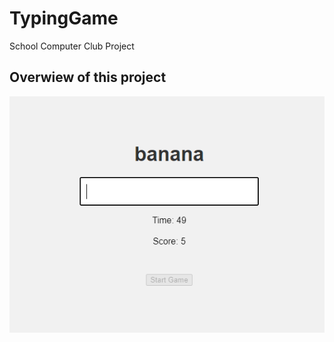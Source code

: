 # TypingGame
School Computer Club Project

## Overwiew of this project
<img src="https://github.com/Optidev3455/TypingGame/blob/main/webpage_sample.png"></img>
